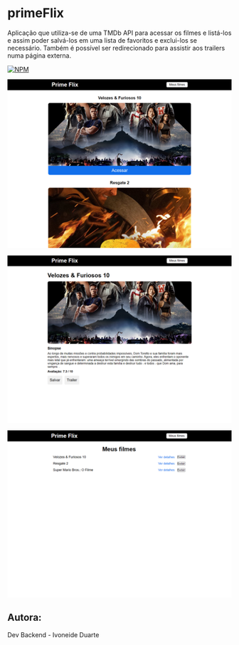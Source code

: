 # primeFlix
Aplicação que utiliza-se de uma TMDb API para acessar os filmes e listá-los e assim poder salvá-los em uma lista de favoritos e exclui-los se necessário. Também é possível ser redirecionado para assistir aos trailers numa página externa.

[![NPM](https://img.shields.io/npm/l/react)](https://github.com/Ivoneideduarte/robotic-arm-with-controller/blob/main/LICENSE) 

  ![Web 1](https://github.com/Ivoneideduarte/primeFlix/blob/main/public/img01.PNG)
  
  ![Web 1](https://github.com/Ivoneideduarte/primeFlix/blob/main/public/img02.PNG)
  
  ![Web 1](https://github.com/Ivoneideduarte/primeFlix/blob/main/public/img03.PNG)
 
 
 ## Autora:
  Dev Backend - Ivoneide Duarte
